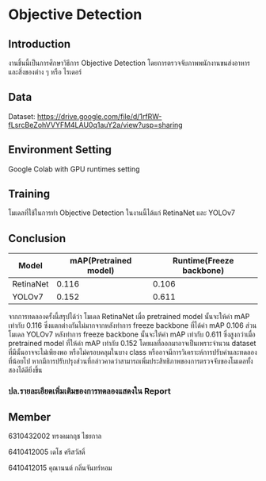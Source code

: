 # Objective Detection

## Introduction

งานชิ้นนี้เป็นการศึกษาวิธีการ Objective Detection โดยการตรวจจับภาพพนักงานขนส่งอาหารและสิ่งของต่าง ๆ หรือ ไรเดอร์

## Data
Dataset: https://drive.google.com/file/d/1rfRW-fLsrcBeZohVVYFM4LAU0q1auY2a/view?usp=sharing

## Environment Setting
Google Colab with GPU runtimes setting

## Training
โมเดลที่ใช้ในการทำ Objective Detection ในงานนี้ได้แก่ RetinaNet และ YOLOv7

## Conclusion

| Model  |  mAP(Pretrained model) | Runtime(Freeze backbone) |
| ----  |  ---- | ---- |
| RetinaNet     |     0.116 | 0.106 |
| YOLOv7     |     0.152 | 0.611  |

จากการทดลองครั้งนี้สรุปได้ว่า โมเดล RetinaNet เมื่อ pretrained model นั้นจะให้ค่า mAP เท่ากับ 0.116 ซึ่งแตกต่างกันไม่มากจากหลังทำการ freeze backbone ที่ได้ค่า mAP 0.106 ส่วนโมเดล YOLOv7 หลังทำการ freeze backbone นั้นจะให้ค่า mAP เท่ากับ 0.611 ซึ่งสูงกว่าเมื่อ pretrained model ที่ให้ค่า mAP เท่ากับ 0.152 โดยผลที่ออกมาอาจเป็นเพราะจำนวน dataset ที่มีนั้นอาจจะไม่เพียงพอ หรือไม่ครอบคลุมในบาง class หรืออาจมีการวิเคราะห์การปรับค่าและทดลองที่น้อยไป หากมีการปรับปรุงส่วนที่กล่าวคาดว่าสามารถเพิ่มประสิทธิภาพของการตรวจจับของโมเดลทั้งสองได้ดียิ่งขึ้น

### ปล.รายละเอียดเพิ่มเติมของการทดลองแสดงใน Report

## Member
6310432002 ทรงคมกฤช ไชยกาล

6410412005 เดโช ศรีสวัสดิ์

6410412015 คุณานนต์ กลิ่นจันทร์หอม
